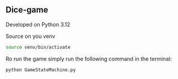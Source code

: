 
## Dice-game 

Developed on Python 3.12

Source on you venv
```bash
source venv/bin/activate
```

Ro run the game simply run the following command in the terminal:
```bash
python GameStateMachine.py
```

